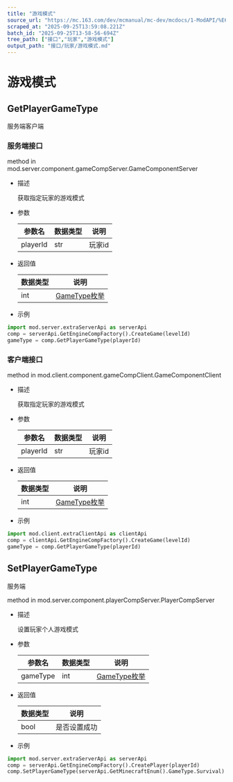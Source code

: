 ```yaml
---
title: "游戏模式"
source_url: "https://mc.163.com/dev/mcmanual/mc-dev/mcdocs/1-ModAPI/%E6%8E%A5%E5%8F%A3/%E7%8E%A9%E5%AE%B6/%E6%B8%B8%E6%88%8F%E6%A8%A1%E5%BC%8F.html"
scraped_at: "2025-09-25T13:59:08.221Z"
batch_id: "2025-09-25T13-58-56-694Z"
tree_path: ["接口","玩家","游戏模式"]
output_path: "接口/玩家/游戏模式.md"
---
```


#  游戏模式

##  GetPlayerGameType

服务端客户端

###  服务端接口

method in mod.server.component.gameCompServer.GameComponentServer

*   描述
    
    获取指定玩家的游戏模式
    
*   参数
    
    | 参数名 | 数据类型 | 说明 |
    | --- | --- | --- |
    | playerId | str | 玩家id |
    
*   返回值
    
    | 数据类型 | 说明 |
    | --- | --- |
    | int | [GameType枚举](/枚举值/GameType) |
    
*   示例
    

```python
import mod.server.extraServerApi as serverApi
comp = serverApi.GetEngineCompFactory().CreateGame(levelId)
gameType = comp.GetPlayerGameType(playerId)

```

###  客户端接口

method in mod.client.component.gameCompClient.GameComponentClient

*   描述
    
    获取指定玩家的游戏模式
    
*   参数
    
    | 参数名 | 数据类型 | 说明 |
    | --- | --- | --- |
    | playerId | str | 玩家id |
    
*   返回值
    
    | 数据类型 | 说明 |
    | --- | --- |
    | int | [GameType枚举](/枚举值/GameType) |
    
*   示例
    

```python
import mod.client.extraClientApi as clientApi
comp = clientApi.GetEngineCompFactory().CreateGame(levelId)
gameType = comp.GetPlayerGameType(playerId)

```

##  SetPlayerGameType

服务端

method in mod.server.component.playerCompServer.PlayerCompServer

*   描述
    
    设置玩家个人游戏模式
    
*   参数
    
    | 参数名 | 数据类型 | 说明 |
    | --- | --- | --- |
    | gameType | int | [GameType枚举](/枚举值/GameType) |
    
*   返回值
    
    | 数据类型 | 说明 |
    | --- | --- |
    | bool | 是否设置成功 |
    
*   示例
    

```python
import mod.server.extraServerApi as serverApi
comp = serverApi.GetEngineCompFactory().CreatePlayer(playerId)
comp.SetPlayerGameType(serverApi.GetMinecraftEnum().GameType.Survival)

```